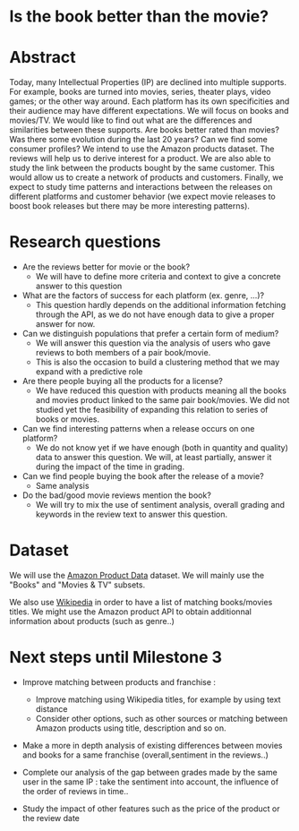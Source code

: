 # Is the book better than the movie?

# Abstract

Today, many Intellectual Properties (IP) are declined into multiple supports. For example, books are turned
into movies, series, theater plays, video games; or the other way around. Each platform has its own
specificities and their audience may have different expectations. We will focus on books and movies/TV.
We would like to find out what are the differences and similarities between these supports. Are books
better rated than movies? Was there some evolution during the last 20 years? Can we find some
consumer profiles?
We intend to use the Amazon products dataset. The reviews will help us to derive interest for a product.
We are also able to study the link between the products bought by the same customer. This would allow
us to create a network of products and customers.
Finally, we expect to study time patterns and interactions between the releases on different platforms
and customer behavior (we expect movie releases to boost book releases but there may be more
interesting patterns).

# Research questions

- Are the reviews better for movie or the book?
  - We will have to define more criteria and context to give a concrete answer to this question
- What are the factors of success for each platform (ex. genre, ...)?
  - This question hardly depends on the additional information fetching through the API,
   as we do not have enough data to give a proper answer for now.
- Can we distinguish populations that prefer a certain form of medium?
  - We will answer this question via the analysis of users who gave reviews to both members of
  a pair book/movie.
  - This is also the occasion to build a clustering method that we may expand with a predictive role
- Are there people buying all the products for a license?
  - We have reduced this question with products meaning all the books and movies product linked to the same
   pair book/movies. We did not studied yet the feasibility of expanding this relation to series of books or
   movies.
- Can we find interesting patterns when a release occurs on one platform?
  - We do not know yet if we have enough (both in quantity and quality) data to answer this question.
   We will, at least partially, answer it during the impact of the time in grading.
- Can we find people buying the book after the release of a movie?
  - Same analysis
- Do the bad/good movie reviews mention the book?
  - We will try to mix the use of sentiment analysis, overall grading and keywords in the review text to
  answer this question.

# Dataset

We will use the [Amazon Product Data][amazon-data] dataset.
We will mainly use the "Books" and "Movies & TV" subsets.

We also use [Wikipedia][wikipedia-titles] in order to have a list of matching books/movies titles.
We might use the Amazon product API to obtain additionnal information about products (such as genre..)

# Next steps until Milestone 3

- Improve matching between products and franchise :
  - Improve matching using Wikipedia titles, for example by using text distance
  - Consider other options, such as other sources or matching between Amazon products using title, description and so on.


- Make a more in depth analysis of existing differences between movies and books for a same franchise (overall,sentiment in the reviews..)

- Complete our analysis of the gap between grades made by the same user in the same IP : take the sentiment into account, the influence of the order of reviews in time..

- Study the impact of other features such as the price of the product or the review date

[amazon-data]: http://jmcauley.ucsd.edu/data/amazon/
[wikipedia-titles]: https://en.wikipedia.org/wiki/Lists_of_fiction_works_made_into_feature_films
